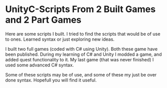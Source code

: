 # UnityC-Scripts From 2 Built Games and 2 Part Games
Here are some scripts I built. I tried to find the scripts that would be of use to ones. Learned syntax or just exploring new ideas. 

I built two full games (coded with C# using Unity). Both these game have been published. 
During my learning of C# and Unity I modded a game, and added quest functionality to it. 
My last game (that was never finished) I used some advanced C# syntax. 

Some of these scripts may be of use, and some of these my just be over done syntax. Hopefull you will find it useful. 
